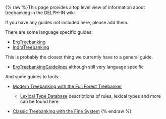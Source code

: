 {% raw %}This page provides a top level view of information about treebanking in
the DELPH-IN wiki.

If you have any guides not included here, please add them.

There are some language specific guides:

- [ErgTreebanking](https://blog.inductorsoftware.com/docsproto/erg/ErgTreebanking)
- [IndraTreebanking](../IndraTreebanking)

This is probably the closest thing we currently have to a general guide.

- [ErgTreebankingGuidelines](https://blog.inductorsoftware.com/docsproto/erg/ErgTreebankingGuidelines) although still
very language specific

And some guides to tools:

- [Modern Treebanking with the Full Forest Treebanker](../FftbTop)
  
  - [Lexical Type Database](https://github.com/fcbond/ltdb)
descriptions of rules, lexical types and more can be found here
- [Classic Treebanking with the Fine System](../ItsdbTreebanking)
<update date omitted for speed>{% endraw %}